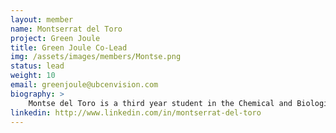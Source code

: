 ```yaml
---
layout: member
name: Montserrat del Toro
project: Green Joule
title: Green Joule Co-Lead
img: /assets/images/members/Montse.png
status: lead
weight: 10
email: greenjoule@ubcenvision.com
biography: >
    Montse del Toro is a third year student in the Chemical and Biological Engineering program. She is the Lead of Green Joule and the Impact Analysis sub-team. Montse joined Green Joule as a growth sub-team member in her second year, and became the Co-Lead of the team in her third year. She is also on the UBC Sustaingineering Education team, as she is extremely passionate about sustainability, clean energy solutions and natural resource conservation. To combine her passions, Montse founded the Impact Analysis sub-team to integrate sustainability at the forefront of the team and analyze the impact of the sub-team projects. When she is not spending quality time with friends and family, Montse can be found experimenting in the kitchen, enjoying latin music, dancing, and exploring new parts of the city.
linkedin: http://www.linkedin.com/in/montserrat-del-toro
---
```


